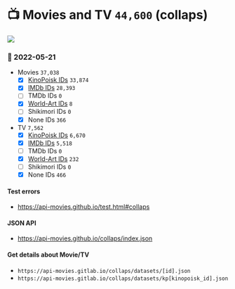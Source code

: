 # :tv: Movies and TV `44,600` (collaps)

<a href="https://API-Movies.github.io"><img src="https://API-Movies.github.io/banner.png?cache"></a>

### :date: 2022-05-21
- Movies `37,038`
  - [x] <a href="https://API-Movies.github.io/collaps/movie_kinopoisk_ids.json">KinoPoisk IDs</a> `33,874`
  - [x] <a href="https://API-Movies.github.io/collaps/movie_imdb_ids.json">IMDb IDs</a> `28,393`
  - [ ] TMDb IDs `0`
  - [x] <a href="https://API-Movies.github.io/collaps/movie_world_art_ids.json">World-Art IDs</a> `8`
  - [ ] Shikimori IDs `0`
  - [x] None IDs `366`
- TV `7,562`
  - [x] <a href="https://API-Movies.github.io/collaps/tv_kinopoisk_ids.json">KinoPoisk IDs</a> `6,670`
  - [x] <a href="https://API-Movies.github.io/collaps/tv_imdb_ids.json">IMDb IDs</a> `5,518`
  - [ ] TMDb IDs `0`
  - [x] <a href="https://API-Movies.github.io/collaps/tv_world_art_ids.json">World-Art IDs</a> `232`
  - [ ] Shikimori IDs `0`
  - [x] None IDs `466`
#### Test errors
- <a href='https://api-movies.github.io/test.html#collaps'>https://api-movies.github.io/test.html#collaps</a>
#### JSON API
- <a href='https://api-movies.github.io/collaps/index.json'>https://api-movies.github.io/collaps/index.json</a>
#### Get details about Movie/TV
- `https://api-movies.gitlab.io/collaps/datasets/[id].json`
- `https://api-movies.gitlab.io/collaps/datasets/kp[kinopoisk_id].json`

